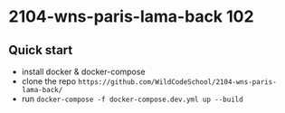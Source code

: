 # 2104-wns-paris-lama-back 102

## Quick start

- install docker & docker-compose
- clone the repo `https://github.com/WildCodeSchool/2104-wns-paris-lama-back/`
- run `docker-compose -f docker-compose.dev.yml up --build`
